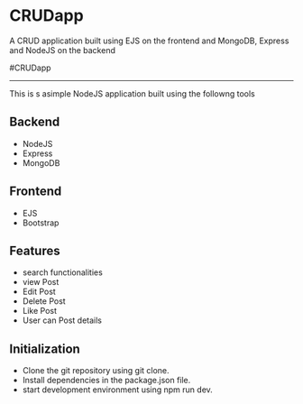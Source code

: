 # CRUDapp
A CRUD application built using EJS on the frontend and MongoDB, Express and NodeJS on the backend

#CRUDapp
***
This is s asimple NodeJS application built using the followng tools

## Backend

* NodeJS
* Express
* MongoDB

## Frontend
* EJS
* Bootstrap
## Features
* search functionalities
* view Post
* Edit Post
* Delete Post
* Like Post
* User can Post details

## Initialization
* Clone the git repository using git clone.
* Install dependencies in the package.json file.
* start development environment using npm run dev.
